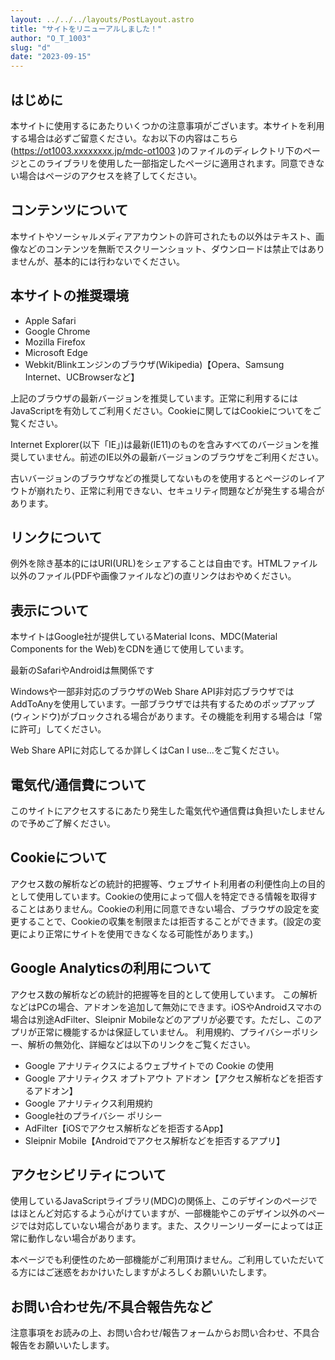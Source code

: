 ```yaml
---
layout: ../../../layouts/PostLayout.astro
title: "サイトをリニューアルしました！"
author: "O_T_1003"
slug: "d"
date: "2023-09-15"
---
```

## はじめに
本サイトに使用するにあたりいくつかの注意事項がございます。本サイトを利用する場合は必ずご留意ください。なお以下の内容はこちら(https://ot1003.xxxxxxxx.jp/mdc-ot1003 )のファイルのディレクトリ下のページとこのライブラリを使用した一部指定したページに適用されます。同意できない場合はページのアクセスを終了してください。

## コンテンツについて

本サイトやソーシャルメディアアカウントの許可されたもの以外はテキスト、画像などのコンテンツを無断でスクリーンショット、ダウンロードは禁止ではありませんが、基本的には行わないでください。

## 本サイトの推奨環境
- Apple Safari
- Google Chrome
- Mozilla Firefox
- Microsoft Edge
- Webkit/Blinkエンジンのブラウザ(Wikipedia)【Opera、Samsung Internet、UCBrowserなど】

上記のブラウザの最新バージョンを推奨しています。正常に利用するにはJavaScriptを有効してご利用ください。Cookieに関してはCookieについてをご覧ください。

Internet Explorer(以下「IE」)は最新(IE11)のものを含みすべてのバージョンを推奨していません。前述のIE以外の最新バージョンのブラウザをご利用ください。

古いバージョンのブラウザなどの推奨してないものを使用するとページのレイアウトが崩れたり、正常に利用できない、セキュリティ問題などが発生する場合があります。

## リンクについて
例外を除き基本的にはURI(URL)をシェアすることは自由です。HTMLファイル以外のファイル(PDFや画像ファイルなど)の直リンクはおやめください。

## 表示について
本サイトはGoogle社が提供しているMaterial Icons、MDC(Material Components for the Web)をCDNを通じて使用しています。

最新のSafariやAndroidは無関係です

Windowsや一部非対応のブラウザのWeb Share API非対応ブラウザではAddToAnyを使用しています。一部ブラウザでは共有するためのポップアップ(ウィンドウ)がブロックされる場合があります。その機能を利用する場合は「常に許可」してください。

Web Share APIに対応してるか詳しくはCan I use...をご覧ください。

## 電気代/通信費について
このサイトにアクセスするにあたり発生した電気代や通信費は負担いたしませんので予めご了解ください。

## Cookieについて
アクセス数の解析などの統計的把握等、ウェブサイト利用者の利便性向上の目的として使用しています。Cookieの使用によって個人を特定できる情報を取得することはありません。Cookieの利用に同意できない場合、ブラウザの設定を変更することで、Cookieの収集を制限または拒否することができます。(設定の変更により正常にサイトを使用できなくなる可能性があります。)

## Google Analyticsの利用について
アクセス数の解析などの統計的把握等を目的として使用しています。
この解析などはPCの場合、アドオンを追加して無効にできます。iOSやAndroidスマホの場合は別途AdFilter、Sleipnir Mobileなどのアプリが必要です。ただし、このアプリが正常に機能するかは保証していません。
利用規約、プライバシーポリシー、解析の無効化、詳細などは以下のリンクをご覧ください。
- Google アナリティクスによるウェブサイトでの Cookie の使用
- Google アナリティクス オプトアウト アドオン【アクセス解析などを拒否するアドオン】
- Google アナリティクス利用規約
- Google社のプライバシー ポリシー
- AdFilter【iOSでアクセス解析などを拒否するApp】
- Sleipnir Mobile【Androidでアクセス解析などを拒否するアプリ】

## アクセシビリティについて

使用しているJavaScriptライブラリ(MDC)の関係上、このデザインのページではほとんど対応するよう心がけていますが、一部機能やこのデザイン以外のページでは対応していない場合があります。また、スクリーンリーダーによっては正常に動作しない場合があります。

本ページでも利便性のため一部機能がご利用頂けません。ご利用していただいてる方にはご迷惑をおかけいたしますがよろしくお願いいたします。

## お問い合わせ先/不具合報告先など

注意事項をお読みの上、お問い合わせ/報告フォームからお問い合わせ、不具合報告をお願いいたします。 